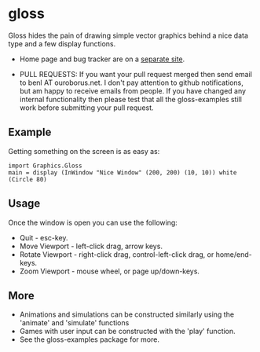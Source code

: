 gloss
=====

Gloss hides the pain of drawing simple vector graphics behind a nice
data type and a few display functions. 

* Home page and bug tracker are on a [separate site](http://gloss.ouroborus.net).

* PULL REQUESTS: If you want your pull request merged then send email to benl AT ouroborus.net. I don't pay attention to github notifications, but am happy to receive emails from people. If you have changed any internal functionality then please test that all the gloss-examples still work before submitting your pull request.

Example
-------
Getting something on the screen is as easy as:

    import Graphics.Gloss
    main = display (InWindow "Nice Window" (200, 200) (10, 10)) white (Circle 80)


Usage
-----
Once the window is open you can use the following:

* Quit            - esc-key.
* Move Viewport   - left-click drag, arrow keys.
* Rotate Viewport - right-click drag, control-left-click drag, or home/end-keys.
* Zoom Viewport   - mouse wheel, or page up/down-keys.

More
----
* Animations and simulations can be constructed similarly using the 'animate' and 'simulate' functions
* Games with user input can be constructed with the 'play' function.
* See the gloss-examples package for more.
